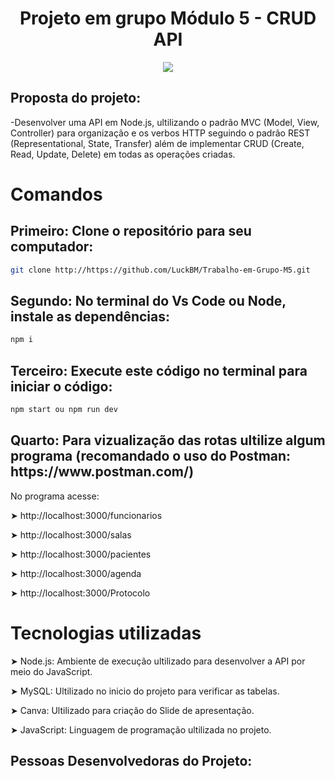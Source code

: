 
<h1 align="center"> Projeto em grupo Módulo 5 - CRUD API  </h1>

<p align="center">
<img src="http://img.shields.io/static/v1?label=STATUS&message=EM%20DESENVOLVIMENTO&color=GREEN&style=for-the-badge"/>
</p>

<h2> Proposta do projeto:</h2>
-Desenvolver uma API em Node.js, ultilizando o padrão MVC (Model, View,  Controller) para organização e os verbos HTTP seguindo o padrão REST (Representational, State, Transfer)  além de implementar CRUD (Create, Read, Update, Delete)  em todas as operações criadas.

<h1> Comandos </h1>

<h2> Primeiro: Clone o repositório para seu computador: </h2>

```sh
git clone http://https://github.com/LuckBM/Trabalho-em-Grupo-M5.git
```
<h2> Segundo: No terminal do Vs Code ou Node, instale as dependências: </h2>

```sh
npm i
```
<h2> Terceiro: Execute este código no terminal para iniciar o código: </h2>

```sh
npm start ou npm run dev
```
<h2> Quarto: Para vizualização das rotas ultilize algum programa (recomandado o uso do Postman: https://www.postman.com/)</h2>

No programa acesse:
  
➤ http://localhost:3000/funcionarios

➤ http://localhost:3000/salas

➤ http://localhost:3000/pacientes
  
➤ http://localhost:3000/agenda
  
➤ http://localhost:3000/Protocolo
  
  
# Tecnologias utilizadas 

➤ Node.js: Ambiente de execução ultilizado para desenvolver a API por meio do JavaScript.

➤ MySQL: Ultilizado no inicio do projeto para verificar as tabelas.

➤ Canva: Ultilizado para criação do Slide de apresentação.

➤ JavaScript: Linguagem de programação ultilizada no projeto.


## Pessoas Desenvolvedoras do Projeto:
